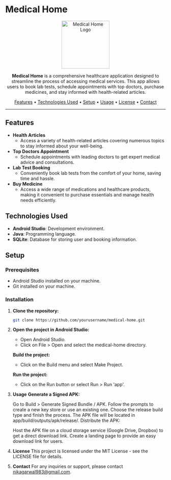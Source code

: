 # Medical Home

<p align="center">
  <img src="https://via.placeholder.com/150" alt="Medical Home Logo" width="150" height="150">
</p>

<p align="center">
  <b>Medical Home</b> is a comprehensive healthcare application designed to streamline the process of accessing medical services. 
  This app allows users to book lab tests, schedule appointments with top doctors, purchase medicines, and stay informed with health-related articles.
</p>

<p align="center">
  <a href="#features">Features</a> •
  <a href="#technologies-used">Technologies Used</a> •
  <a href="#setup">Setup</a> •
  <a href="#usage">Usage</a> •
  <a href="#license">License</a> •
  <a href="#contact">Contact</a>
</p>

---

## Features

- **Health Articles**
  - Access a variety of health-related articles covering numerous topics to stay informed about your well-being.
- **Top Doctors Appointment**
  - Schedule appointments with leading doctors to get expert medical advice and consultations.
- **Lab Test Booking**
  - Conveniently book lab tests from the comfort of your home, saving time and hassle.
- **Buy Medicine**
  - Access a wide range of medications and healthcare products, making it convenient to purchase essentials and manage health needs efficiently.

## Technologies Used

- **Android Studio**: Development environment.
- **Java**: Programming language.
- **SQLite**: Database for storing user and booking information.

## Setup

### Prerequisites

- Android Studio installed on your machine.
- Git installed on your machine.

### Installation

1. **Clone the repository:**
   ```bash
   git clone https://github.com/yourusername/medical-home.git
2. **Open the project in Android Studio:**

    - Open Android Studio.
    - Click on File > Open and select the medical-home directory.
    
   **Build the project:**

    - Click on the Build menu and select Make Project.

   **Run the project:**

    - Click on the Run button or select Run > Run 'app'.

3. **Usage**
   **Generate a Signed APK:**

    Go to Build > Generate Signed Bundle / APK.
    Follow the prompts to create a new key store or use an existing one.
    Choose the release build type and finish the process.
    The APK file will be located in app/build/outputs/apk/release/.
    Distribute the APK:

    Host the APK file on a cloud storage service (Google Drive, Dropbox) to get a direct download link.
    Create a landing page to provide an easy download link for users.

4. **License**
This project is licensed under the MIT License - see the LICENSE file for details.

5. **Contact**
For any inquiries or support, please contact nikagarwal983@gmail.com.
